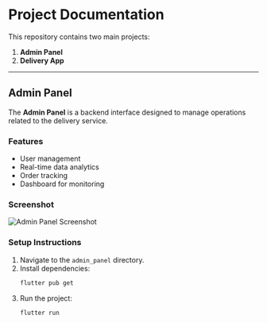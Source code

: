 # Project Documentation

This repository contains two main projects:

1. **Admin Panel**
2. **Delivery App**

---

## Admin Panel

The **Admin Panel** is a backend interface designed to manage operations related to the delivery service.

### Features
- User management
- Real-time data analytics
- Order tracking
- Dashboard for monitoring

### Screenshot
![Admin Panel Screenshot](path/to/admin_panel_image.png)

### Setup Instructions
1. Navigate to the `admin_panel` directory.
2. Install dependencies:
   ```bash
   flutter pub get
3. Run the project:
    ```bash
    flutter run
